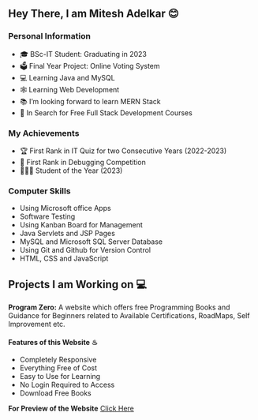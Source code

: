 ## Hey There, I am Mitesh Adelkar 😊

### Personal Information
- 🎓 BSc-IT Student: Graduating in 2023
- 🗳 Final Year Project: Online Voting System
- 💻 Learning Java and MySQL
- 🕸 Learning Web Development
- 📚 I’m looking forward to learn MERN Stack
- 🎰 In Search for Free Full Stack Development Courses

### My Achievements
- 🏆 First Rank in IT Quiz for two Consecutive Years (2022-2023)
- 🥇 First Rank in Debugging Competition
- 👨🏻‍🎓 Student of the Year (2023)

### Computer Skills
- Using Microsoft office Apps
- Software Testing
- Using Kanban Board for Management
- Java Servlets and JSP Pages
- MySQL and Microsoft SQL Server Database
- Using Git and Github for Version Control
- HTML, CSS and JavaScript

## Projects I am Working on 💻
**Program Zero:** A website which offers free Programming Books and Guidance for Beginners related to Available Certifications, RoadMaps, Self Improvement etc.

#### Features of this Website ♨
- Completely Responsive
- Everything Free of Cost
- Easy to Use for Learning
- No Login Required to Access
- Download Free Books

**For Preview of the Website** [Click Here](https://programzero.netlify.app)
